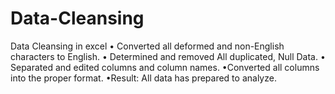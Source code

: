 # Data-Cleansing
Data Cleansing in excel
•  Converted all deformed and non-English characters to English.
  • Determined and removed All duplicated, Null Data.
    • Separated and edited columns and column names.
      •Converted all columns into the proper format.
          •Result: All data has prepared to analyze.
